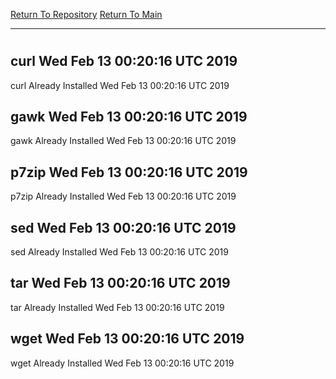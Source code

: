 [Return To Repository](https://github.com/deathbybandaid/piholeparser/)
[Return To Main](https://github.com/deathbybandaid/piholeparser/blob/master/RecentRunLogs/Mainlog.md)
____________________________________
# 
## curl Wed Feb 13 00:20:16 UTC 2019
curl Already Installed Wed Feb 13 00:20:16 UTC 2019
## gawk Wed Feb 13 00:20:16 UTC 2019
gawk Already Installed Wed Feb 13 00:20:16 UTC 2019
## p7zip Wed Feb 13 00:20:16 UTC 2019
p7zip Already Installed Wed Feb 13 00:20:16 UTC 2019
## sed Wed Feb 13 00:20:16 UTC 2019
sed Already Installed Wed Feb 13 00:20:16 UTC 2019
## tar Wed Feb 13 00:20:16 UTC 2019
tar Already Installed Wed Feb 13 00:20:16 UTC 2019
## wget Wed Feb 13 00:20:16 UTC 2019
wget Already Installed Wed Feb 13 00:20:16 UTC 2019
